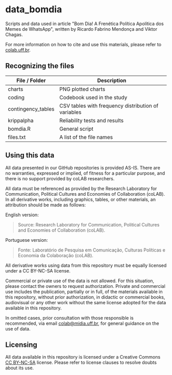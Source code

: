 # data_bomdia

Scripts and data used in article "Bom Dia! A Frenética Política Apolítica dos Memes de WhatsApp", written by Ricardo Fabrino Mendonça and Viktor Chagas.

For more information on how to cite and use this materials, please refer to [colab.uff.br](http://colab-uff.github.io).


## Recognizing the files

| File / Folder  | Description |
| ------------- | ------------- |
| charts  | PNG plotted charts |
| coding  | Codebook used in the study  |
| contingency_tables  | CSV tables with frequency distribution of variables |
| krippalpha  | Reliability tests and results |
| bomdia.R  | General script |
| files.txt  | A list of the file names |


## Using this data

All data presented in our GitHub repositories is provided AS-IS. There are no warranties, expressed or implied, of fitness for a particular purpose, and there is no support provided by coLAB researchers.

All data must be referenced as provided by the Research Laboratory for Communication, Political Cultures and Economies of Collaboration (coLAB). In all derivative works, including graphics, tables, or other materials, an attribution should be made as follows:

English version:
> Source: Research Laboratory for Communication, Political Cultures and Economies of Collaboration (coLAB).

Portuguese version:
> Fonte: Laboratório de Pesquisa em Comunicação, Culturas Políticas e Economia da Colaboração (coLAB).

All derivative works using data from this repository must be equally licensed under a CC BY-NC-SA license.

Commercial or private use of the data is not allowed. For this situation, please contact the owners to request authorization. Private and commercial use includes the publication, partially or in full, of the materials available in this repository, without prior authorization, in didactic or commercial books, audiovisual or any other work without the same license adopted for the data available in this repository.

In omitted cases, prior consultation with those responsible is recommended, via email [colab@midia.uff.br](http://mailto:colab@midia.uff.br), for general guidance on the use of data.


## Licensing

All data available in this repository is licensed under a Creative Commons [CC BY-NC-SA](https://creativecommons.org/licenses/by-nc-sa/3.0/) license. Please refer to license clauses to resolve doubts about its use.

